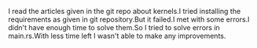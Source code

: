 I read the articles given in the git repo about kernels.I tried installing the requirements as given in git repository.But it failed.I met with some errors.I didn't have enough time to solve them.So I tried to solve errors in main.rs.With less time left I wasn't able to make any improvements.
